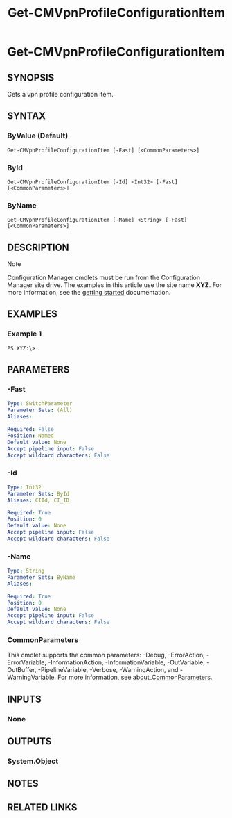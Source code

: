 ﻿---
description: Gets a vpn profile configuration item.
external help file: AdminUI.PS-help.xml
Module Name: ConfigurationManager
ms.date: 05/02/2019
schema: 2.0.0
title: Get-CMVpnProfileConfigurationItem
---

# Get-CMVpnProfileConfigurationItem

## SYNOPSIS
Gets a vpn profile configuration item.

## SYNTAX

### ByValue (Default)
```
Get-CMVpnProfileConfigurationItem [-Fast] [<CommonParameters>]
```

### ById
```
Get-CMVpnProfileConfigurationItem [-Id] <Int32> [-Fast] [<CommonParameters>]
```

### ByName
```
Get-CMVpnProfileConfigurationItem [-Name] <String> [-Fast] [<CommonParameters>]
```

## DESCRIPTION

> [!NOTE]
> Configuration Manager cmdlets must be run from the Configuration Manager site drive.
> The examples in this article use the site name **XYZ**. For more information, see the
> [getting started](/powershell/sccm/overview) documentation.

## EXAMPLES

### Example 1
```
PS XYZ:\>
```

## PARAMETERS

### -Fast
```yaml
Type: SwitchParameter
Parameter Sets: (All)
Aliases:

Required: False
Position: Named
Default value: None
Accept pipeline input: False
Accept wildcard characters: False
```

### -Id
```yaml
Type: Int32
Parameter Sets: ById
Aliases: CIId, CI_ID

Required: True
Position: 0
Default value: None
Accept pipeline input: False
Accept wildcard characters: False
```

### -Name
```yaml
Type: String
Parameter Sets: ByName
Aliases:

Required: True
Position: 0
Default value: None
Accept pipeline input: False
Accept wildcard characters: False
```

### CommonParameters
This cmdlet supports the common parameters: -Debug, -ErrorAction, -ErrorVariable, -InformationAction, -InformationVariable, -OutVariable, -OutBuffer, -PipelineVariable, -Verbose, -WarningAction, and -WarningVariable. For more information, see [about_CommonParameters](http://go.microsoft.com/fwlink/?LinkID=113216).

## INPUTS

### None

## OUTPUTS

### System.Object
## NOTES

## RELATED LINKS
